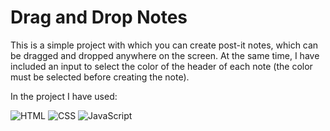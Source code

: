 # Drag and Drop Notes

<p>
This is a simple project with which you can create post-it notes, which can be dragged and dropped anywhere on the screen. At the same time, I have included an input to select the color of the header of each note (the color must be selected before creating the note).
</p>

<span>In the project I have used:</span>

![HTML](https://img.shields.io/badge/HTML-E34F26?style=for-the-badge&logo=html5&logoColor=white) ![CSS](https://img.shields.io/badge/CSS-1572B6?style=for-the-badge&logo=css3&logoColor=white) 
![JavaScript](https://img.shields.io/badge/JavaScript-F7DF1E?style=for-the-badge&logo=javascript&logoColor=black)
